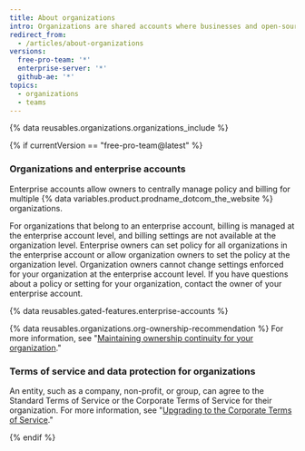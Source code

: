 ```yaml
---
title: About organizations
intro: Organizations are shared accounts where businesses and open-source projects can collaborate across many projects at once. Owners and administrators can manage member access to the organization's data and projects with sophisticated security and administrative features.
redirect_from:
  - /articles/about-organizations
versions:
  free-pro-team: '*'
  enterprise-server: '*'
  github-ae: '*'
topics:
  - organizations
  - teams
---
```


{% data reusables.organizations.organizations_include %}

{% if currentVersion == "free-pro-team@latest" %}
### Organizations and enterprise accounts

Enterprise accounts allow owners to centrally manage policy and billing for multiple {% data variables.product.prodname_dotcom_the_website %} organizations.

For organizations that belong to an enterprise account, billing is managed at the enterprise account level, and billing settings are not available at the organization level. Enterprise owners can set policy for all organizations in the enterprise account or allow organization owners to set the policy at the organization level. Organization owners cannot change settings enforced for your organization at the enterprise account level. If you have questions about a policy or setting for your organization, contact the owner of your enterprise account.

{% data reusables.gated-features.enterprise-accounts %}

{% data reusables.organizations.org-ownership-recommendation %} For more information, see "[Maintaining ownership continuity for your organization](/github/setting-up-and-managing-organizations-and-teams/maintaining-ownership-continuity-for-your-organization)."

### Terms of service and data protection for organizations

An entity, such as a company, non-profit, or group, can agree to the Standard Terms of Service or the Corporate Terms of Service for their organization. For more information, see "[Upgrading to the Corporate Terms of Service](/articles/upgrading-to-the-corporate-terms-of-service)."

{% endif %}
